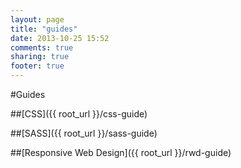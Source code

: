 ```yaml
---
layout: page
title: "guides"
date: 2013-10-25 15:52
comments: true
sharing: true
footer: true
---
```


#Guides

##[CSS]({{ root_url }}/css-guide)

##[SASS]({{ root_url }}/sass-guide)

##[Responsive Web Design]({{ root_url }}/rwd-guide)
